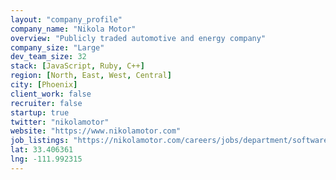 ```yaml
---
layout: "company_profile"
company_name: "Nikola Motor"
overview: "Publicly traded automotive and energy company"
company_size: "Large"
dev_team_size: 32
stack: [JavaScript, Ruby, C++]
region: [North, East, West, Central]
city: [Phoenix]
client_work: false
recruiter: false
startup: true
twitter: "nikolamotor"
website: "https://www.nikolamotor.com"
job_listings: "https://nikolamotor.com/careers/jobs/department/software_engineering_and_information_technology"
lat: 33.406361
lng: -111.992315
---
```

